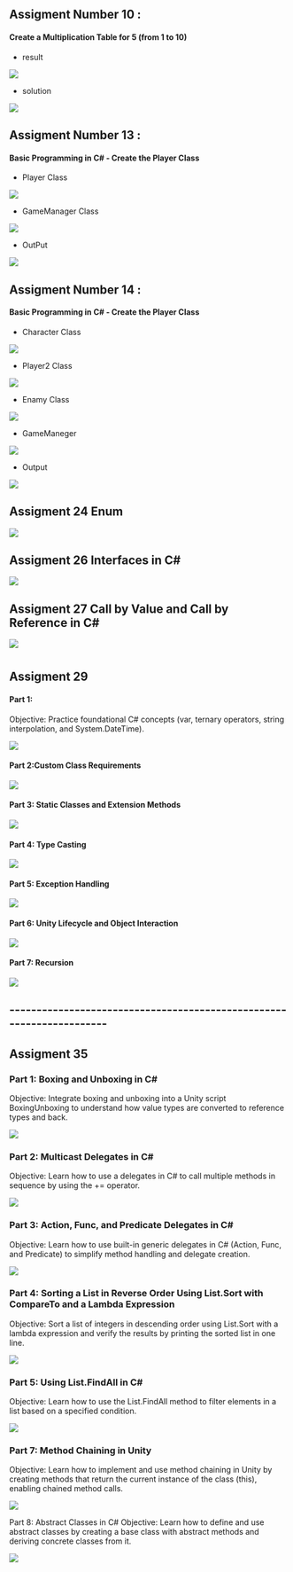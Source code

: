 ## Assigment Number 10 : 
#### Create a Multiplication Table for 5 (from 1 to 10)

- result 

![](IMG/Capture.JPG)

- solution 

![](IMG/solutionJPG.JPG)


## Assigment Number 13 : 
#### Basic Programming in C# - Create the Player Class

- Player Class  

![](IMG/assigment11_palyer.JPG)

- GameManager Class  

![](IMG/assigment11_GameMager.JPG)

- OutPut  

![](IMG/assigment11_output.JPG)


## Assigment Number 14 : 
#### Basic Programming in C# - Create the Player Class

- Character Class  

![](IMG/character.JPG)


- Player2 Class  

![](IMG/Player2.JPG)



- Enamy Class  

![](IMG/Enamy.JPG)


- GameManeger   

![](IMG/gameObject_14.JPG)


- Output    

![](IMG/assigment14_output.JPG)


## Assigment 24 Enum

![](IMG/Assigment24.JPG)


## Assigment 26 Interfaces in C#

![](IMG/Assigment26.JPG)


## Assigment 27 Call by Value and Call by Reference in C#

![](IMG/Assigment27.JPG)



#


## Assigment 29 

#### Part 1:
Objective: Practice foundational C# concepts (var, ternary operators, string
interpolation, and System.DateTime).

![](IMG/Assigment29/Part1.JPG)

#### Part 2:Custom Class Requirements

![](IMG/Assigment29/Part2.JPG)


#### Part 3: Static Classes and Extension Methods

![](IMG/Assigment29/Part3.JPG)


#### Part 4: Type Casting

![](IMG/Assigment29/Part4.JPG)


#### Part 5: Exception Handling

![](IMG/Assigment29/Part5.JPG)

#### Part 6: Unity Lifecycle and Object Interaction

![](IMG/Assigment29/Part6.JPG)


#### Part 7: Recursion

![](IMG/Assigment29/Part7.JPG)

## ---------------------------------------------------------------------
## Assigment 35 

### Part 1: Boxing and Unboxing in C#
Objective:
Integrate boxing and unboxing into a Unity script BoxingUnboxing to understand
how value types are converted to reference types and back.

![](IMG/Assigment35/Part1/Capture.JPG)

### Part 2: Multicast Delegates in C#
Objective:
Learn how to use a delegates in C# to call multiple methods in sequence by using the +=
operator.

![](IMG/Assigment35/Part2/Capture.JPG)


### Part 3: Action, Func, and Predicate Delegates in C#
Objective:
Learn how to use built-in generic delegates in C# (Action, Func, and Predicate) to simplify
method handling and delegate creation.

![](IMG/Assigment35/Part3/Capture.JPG)


### Part 4: Sorting a List<int> in Reverse Order Using List.Sort with CompareTo and a Lambda Expression
Objective:
Sort a list of integers in descending order using List.Sort with a lambda
expression and verify the results by printing the sorted list in one line.

![](IMG/Assigment35/Part4-5/Capture.JPG)


### Part 5: Using List.FindAll in C#
Objective:
Learn how to use the List.FindAll method to filter elements in a list based on
a specified condition.

![](IMG/Assigment35/Part4-5/Capture.JPG)


### Part 7: Method Chaining in Unity
Objective:
Learn how to implement and use method chaining in Unity by creating methods that return the
current instance of the class (this), enabling chained method calls.

![](IMG/Assigment35/Part7/Capture.JPG)


Part 8: Abstract Classes in C#
Objective:
Learn how to define and use abstract classes by creating a base class with abstract methods
and deriving concrete classes from it.

![](IMG/Assigment35/Part8/Capture.JPG)